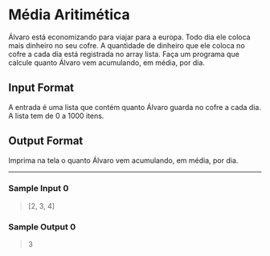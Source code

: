 # Média Aritimética

Álvaro está economizando para viajar para a europa. Todo dia ele coloca mais dinheiro no seu cofre. A quantidade de dinheiro que ele coloca no cofre a cada dia está registrada no array lista. Faça um programa que calcule quanto Álvaro vem acumulando, em média, por dia.

## Input Format

A entrada é uma lista que contém quanto Álvaro guarda no cofre a cada dia.
A lista tem de 0 a 1000 itens.

## Output Format

Imprima na tela o quanto Álvaro vem acumulando, em média, por dia.

---
### Sample Input 0
> [2, 3, 4]

### Sample Output 0
> 3
